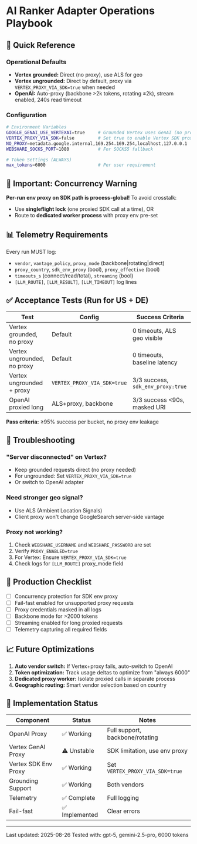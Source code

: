 # AI Ranker Adapter Operations Playbook

## 🎯 Quick Reference

### Operational Defaults
- **Vertex grounded:** Direct (no proxy), use ALS for geo
- **Vertex ungrounded:** Direct by default, proxy via `VERTEX_PROXY_VIA_SDK=true` when needed
- **OpenAI:** Auto-proxy (backbone >2k tokens, rotating ≤2k), stream enabled, 240s read timeout

### Configuration
```bash
# Environment Variables
GOOGLE_GENAI_USE_VERTEXAI=true     # Grounded Vertex uses GenAI (no proxy)
VERTEX_PROXY_VIA_SDK=false         # Set true to enable Vertex SDK proxy
NO_PROXY=metadata.google.internal,169.254.169.254,localhost,127.0.0.1
WEBSHARE_SOCKS_PORT=1080           # For SOCKS5 fallback

# Token Settings (ALWAYS)
max_tokens=6000                    # Per user requirement
```

## 🚨 Important: Concurrency Warning

**Per-run env proxy on SDK path is process-global!** To avoid crosstalk:
- Use **singleflight lock** (one proxied SDK call at a time), OR
- Route to **dedicated worker process** with proxy env pre-set

## 📊 Telemetry Requirements

Every run MUST log:
- `vendor`, `vantage_policy`, `proxy_mode` (backbone|rotating|direct)
- `proxy_country`, `sdk_env_proxy` (bool), `proxy_effective` (bool)
- `timeouts_s` (connect/read/total), `streaming` (bool)
- `[LLM_ROUTE]`, `[LLM_RESULT]`, `[LLM_TIMEOUT]` log lines

## ✅ Acceptance Tests (Run for US + DE)

| Test | Config | Success Criteria |
|------|--------|-----------------|
| Vertex grounded, no proxy | Default | 0 timeouts, ALS geo visible |
| Vertex ungrounded, no proxy | Default | 0 timeouts, baseline latency |
| Vertex ungrounded + proxy | `VERTEX_PROXY_VIA_SDK=true` | 3/3 success, `sdk_env_proxy:true` |
| OpenAI proxied long | ALS+proxy, backbone | 3/3 success <90s, masked URI |

**Pass criteria:** ≥95% success per bucket, no proxy env leakage

## 🔧 Troubleshooting

### "Server disconnected" on Vertex?
- Keep grounded requests direct (no proxy needed)
- For ungrounded: Set `VERTEX_PROXY_VIA_SDK=true`
- Or switch to OpenAI adapter

### Need stronger geo signal?
- Use ALS (Ambient Location Signals)
- Client proxy won't change GoogleSearch server-side vantage

### Proxy not working?
1. Check `WEBSHARE_USERNAME` and `WEBSHARE_PASSWORD` are set
2. Verify `PROXY_ENABLED=true`
3. For Vertex: Ensure `VERTEX_PROXY_VIA_SDK=true`
4. Check logs for `[LLM_ROUTE]` proxy_mode field

## 🚀 Production Checklist

- [ ] Concurrency protection for SDK env proxy
- [ ] Fail-fast enabled for unsupported proxy requests
- [ ] Proxy credentials masked in all logs
- [ ] Backbone mode for >2000 tokens
- [ ] Streaming enabled for long proxied requests
- [ ] Telemetry capturing all required fields

## 📈 Future Optimizations

1. **Auto vendor switch:** If Vertex+proxy fails, auto-switch to OpenAI
2. **Token optimization:** Track usage deltas to optimize from "always 6000"
3. **Dedicated proxy worker:** Isolate proxied calls in separate process
4. **Geographic routing:** Smart vendor selection based on country

## 📝 Implementation Status

| Component | Status | Notes |
|-----------|--------|-------|
| OpenAI Proxy | ✅ Working | Full support, backbone/rotating |
| Vertex GenAI Proxy | ⚠️ Unstable | SDK limitation, use env proxy |
| Vertex SDK Env Proxy | ✅ Working | Set `VERTEX_PROXY_VIA_SDK=true` |
| Grounding Support | ✅ Working | Both vendors |
| Telemetry | ✅ Complete | Full logging |
| Fail-fast | ✅ Implemented | Clear errors |

---
Last updated: 2025-08-26
Tested with: gpt-5, gemini-2.5-pro, 6000 tokens